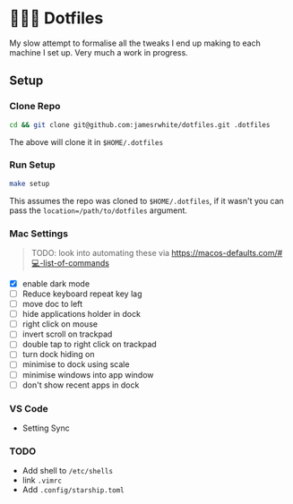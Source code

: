 # 👨🏻‍💻 Dotfiles

My slow attempt to formalise all the tweaks I end up making to each machine
I set up. Very much a work in progress.

## Setup

### Clone Repo

```bash
cd && git clone git@github.com:jamesrwhite/dotfiles.git .dotfiles
```

The above will clone it in `$HOME/.dotfiles`

### Run Setup

```bash
make setup
```

This assumes the repo was cloned to `$HOME/.dotfiles`, if it wasn't you can pass
the `location=/path/to/dotfiles` argument.

### Mac Settings

> TODO: look into automating these via https://macos-defaults.com/#💻-list-of-commands

- [x] enable dark mode
- [ ] Reduce keyboard repeat key lag
- [ ] move doc to left
- [ ] hide applications holder in dock
- [ ] right click on mouse
- [ ] invert scroll on trackpad
- [ ] double tap to right click on trackpad
- [ ] turn dock hiding on
- [ ] minimise to dock using scale
- [ ] minimise windows into app window
- [ ] don't show recent apps in dock

### VS Code

- Setting Sync

### TODO

- Add shell to `/etc/shells`
- link `.vimrc`
- Add `.config/starship.toml`
